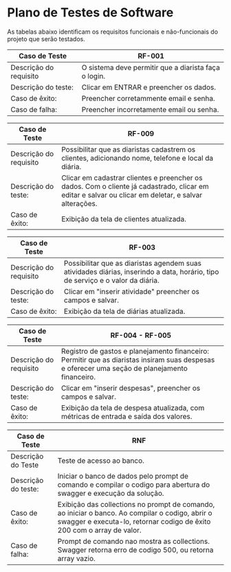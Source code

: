 # Plano de Testes de Software
As tabelas abaixo identificam os requisitos funcionais e não-funcionais do projeto que serão testados.

|Caso de Teste|RF-001|
|-|-|
|Descrição do requisito | O sistema deve permitir que a diarista faça o login.|
|Descrição do teste:| Clicar em ENTRAR e preencher os dados.
|Caso de êxito: | Preencher corretammente email e senha.|
|Caso de falha: | Preencher incorretamente email ou senha.|

|Caso de Teste|RF-009|
|-|-|
|Descrição do requisito | Possibilitar que as diaristas cadastrem os clientes, adicionando nome, telefone e local da diária.|
|Descrição do teste:| Clicar em cadastrar clientes e preencher os dados. Com o cliente já cadastrado, clicar em editar e salvar ou clicar em deletar, e salvar alterações.|
|Caso de êxito: | Exibição da tela de clientes atualizada. |

|Caso de Teste|RF-003|
|-|-|
|Descrição do requisito | Possibilitar que as diaristas agendem suas atividades diárias, inserindo a data, horário, tipo de serviço e o valor da diária.|
|Descrição do teste:| Clicar em "inserir atividade" preencher os campos e salvar. |
|Caso de êxito: | Exibição da tela de diárias atualizada. |

|Caso de Teste|RF-004 - RF-005|
|-|-|
|Descrição do requisito | Registro de gastos e planejamento financeiro: Permitir que as diaristas insiram suas despesas e oferecer uma seção de planejamento financeiro. |
|Descrição do teste:| Clicar em "inserir despesas", preencher os campos e salvar.|
|Caso de êxito: | Exibição da tela de despesa atualizada, com métricas de entrada e saída dos valores.|

|Caso de Teste|RNF|
|-|-|
|Descrição do Teste | Teste de acesso ao banco.|
|Descrição do teste:| Iniciar o banco de dados pelo prompt de comando e compilar o codigo para abertura do swagger e execução da solução.
|Caso de êxito: | Exibição das collections no prompt de comando, ao iniciar o banco. Ao compilar o codigo, abrir o swagger e executa-lo, retornar codigo de êxito 200 com o array de valor.|
|Caso de falha: | Prompt de comando nao mostra as collections. Swagger retorna erro de codigo 500, ou retorna array vazio.|


 

